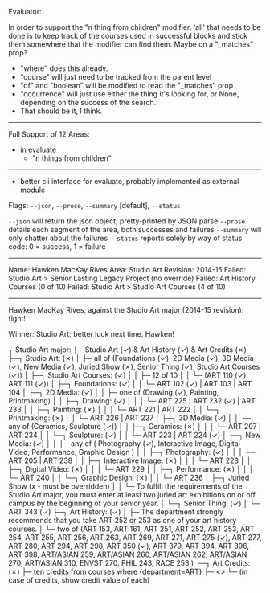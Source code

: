 Evaluator:

In order to support the "n thing from children" modifier, 'all' that needs to
be done is to keep track of the courses used in successful blocks and stick
them somewhere that the modifier can find them. Maybe on a "_matches" prop?

- "where" does this already.
- "course" will just need to be tracked from the parent level
- "of" and "boolean" will be modified to read the "_matches" prop
- "occurrence" will just use either the thing it's looking for, or None,
    depending on the success of the search.
- That should be it, I think.

-----

Full Support of 12 Areas:
- in evaluate
  - "n things from children"

-----

- better cli interface for evaluate, probably implemented as external module

Flags: `--json`, `--prose`, `--summary` [default], `--status`

`--json` will return the json object, pretty-printed by JSON.parse
`--prose` details each segment of the area, both successes and failures
`--summary` will only chatter about the failures
`--status` reports solely by way of status code: 0 = success, 1 = failure

-----

Name: Hawken MacKay Rives
Area: Studio Art
Revision: 2014-15
Failed: Studio Art > Senior Lasting Legacy Project (no override)
Failed: Art History Courses (0 of 10)
Failed: Studio Art > Studio Art Courses (4 of 10)

-----

Hawken MacKay Rives, against the Studio Art major (2014-15 revision): fight!

Winner: Studio Art; better luck next time, Hawken!

┌ Studio Art major:
├─ Studio Art (✓) & Art History (✓) & Art Credits (✗)
├─┐ Studio Art: (✗)
│ ├─ all of (Foundations (✓), 2D Media (✓), 3D Media (✓), New Media (✓), Juried Show (✗), Senior Thing (✓), Studio Art Courses (✓))
│ ├─┐ Studio Art Courses: (✓)
│ │ ├─ 12 of 10
│ │ └─ (ART 110 (✓), ART 111 (✓))
│ ├─┐ Foundations: (✓)
│ │ └─ ART 102 (✓) | ART 103 | ART 104
│ ├─┐ 2D Media: (✓)
│ │ ├─ one of (Drawing (✓), Painting, Printmaking)
│ │ ├─┐ Drawing: (✓)
│ │ │ └─ ART 225 | ART 232 (✓) | ART 233
│ │ ├─┐ Painting: (✗)
│ │ │ └─ ART 221 | ART 222
│ │ └─┐ Printmaking: (✗)
│ │   └─ ART 226 | ART 227
│ ├─┐ 3D Media: (✓)
│ │ ├─ any of (Ceramics, Sculpture (✓))
│ │ ├─┐ Ceramics: (✗)
│ │ │ └─ ART 207 | ART 234
│ │ └─┐ Sculpture: (✓)
│ │   └─ ART 223 | ART 224 (✓)
│ ├─┐ New Media: (✓)
│ │ ├─ any of ( Photography (✓), Interactive Image, Digital Video, Performance, Graphic Design )
│ │ ├─┐ Photography: (✓)
│ │ │ └─ ART 205 | ART 238
│ │ ├─┐ Interactive Image: (✗)
│ │ │ └─ ART 228
│ │ ├─┐ Digital Video: (✗)
│ │ │ └─ ART 229
│ │ ├─┐ Performance: (✗)
│ │ │ └─ ART 240
│ │ └─┐ Graphic Design: (✗)
│ │   └─ ART 236
│ ├─┐ Juried Show (x - must be overridden)
│ │ └─ To fulfill the requirements of the Studio Art major, you must enter at least two juried art exhibitions on or off campus by the beginning of your senior year.
│ └─┐ Senior Thing: (✓)
│   └─ ART 343 (✓)
├─┐ Art History: (✓)
│ ├─ The department strongly recommends that you take ART 252 or 253 as one of your art history courses.
│ └─ two of (ART 153, ART 161, ART 251, ART 252, ART 253, ART 254, ART 255, ART 256, ART 263, ART 269, ART 271, ART 275 (✓), ART 277, ART 280, ART 294, ART 298, ART 350 (✓), ART 379, ART 394, ART 396, ART 398, ART/ASIAN 259, ART/ASIAN 260, ART/ASIAN 262, ART/ASIAN 270, ART/ASIAN 310, ENVST 270, PHIL 243, RACE 253 )
└─┐ Art Credits: (✗)
  ├─ ten credits from courses where {department=ART}
  ├─ <<list matches here>>
  └─ (in case of credits, show credit value of each)

